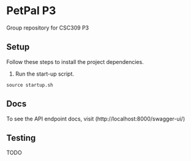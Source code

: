 # PetPal P3

Group repository for CSC309 P3

## Setup

Follow these steps to install the project dependencies.

1. Run the start-up script.

```shell
source startup.sh
```

## Docs

To see the API endpoint docs, visit (http://localhost:8000/swagger-ui/)

## Testing

TODO